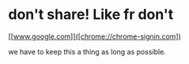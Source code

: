 # don't share! Like fr don't

[[www.google.com]]([chrome://chrome-signin.com])

we have to keep this a thing as long as possible.


